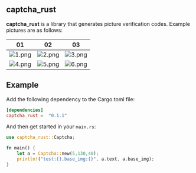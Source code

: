 ## captcha_rust

 **captcha_rust** is a library that generates picture verification codes. Example pictures are as follows:  

   01  | 02  | 03  
   ---- | ----- | ------  
 ![1.png](https://github.com/duzhaosongyue/captcha_rust/blob/main/img/1.png) | ![2.png](https://github.com/duzhaosongyue/captcha_rust/blob/main/img/2.png) | ![3.png](https://github.com/duzhaosongyue/captcha_rust/blob/main/img/3.png)   
 ![4.png](https://github.com/duzhaosongyue/captcha_rust/blob/main/img/4.png) | ![5.png](https://github.com/duzhaosongyue/captcha_rust/blob/main/img/5.png) | ![6.png](https://github.com/duzhaosongyue/captcha_rust/blob/main/img/6.png)

## Example

Add the following dependency to the Cargo.toml file:

```toml
[dependencies]
captcha_rust =  "0.1.1"
```

And then get started in your `main.rs`:

```rust
use captcha_rust::Captcha;

fn main() {
    let a = Captcha::new(5,130,40);
    println!("test:{},base_img:{}", a.text, a.base_img);
}
```